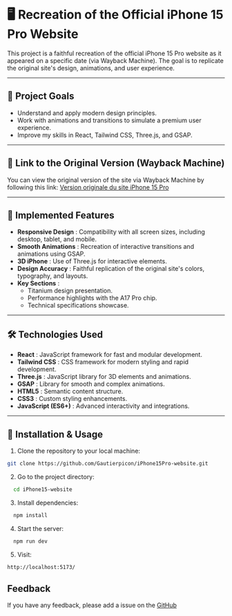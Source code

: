 # 🖥️ Recreation of the Official iPhone 15 Pro Website

This project is a faithful recreation of the official iPhone 15 Pro website as it appeared on a specific date (via Wayback Machine). The goal is to replicate the original site's design, animations, and user experience.

---

## 🎯 Project Goals

- Understand and apply modern design principles.
- Work with animations and transitions to simulate a premium user experience.
- Improve my skills in React, Tailwind CSS, Three.js, and GSAP.

---

## 🔗 Link to the Original Version (Wayback Machine)

You can view the original version of the site via Wayback Machine by following this link:
[Version originale du site iPhone 15 Pro](https://web.archive.org/web/20231203182107/https://www.apple.com/iphone-15-pro/)

---

## 🚀 Implemented Features

- **Responsive Design** : Compatibility with all screen sizes, including desktop, tablet, and mobile.
- **Smooth Animations** : Recreation of interactive transitions and animations using GSAP.
- **3D iPhone** : Use of Three.js for interactive elements.
- **Design Accuracy** : Faithful replication of the original site's colors, typography, and layouts.
- **Key Sections** :
  - Titanium design presentation.
  - Performance highlights with the A17 Pro chip.
  - Technical specifications showcase.

---

## 🛠️ Technologies Used

- **React** : JavaScript framework for fast and modular development.
- **Tailwind CSS** : CSS framework for modern styling and rapid development.
- **Three.js** : JavaScript library for 3D elements and animations.
- **GSAP** : Library for smooth and complex animations.
- **HTML5** : Semantic content structure.
- **CSS3** : Custom styling enhancements.
- **JavaScript (ES6+)** : Advanced interactivity and integrations.

---

## 🧪 Installation & Usage

1. Clone the repository to your local machine:

```bash
git clone https://github.com/Gautierpicon/iPhone15Pro-website.git
```

2. Go to the project directory:

```bash
  cd iPhone15-website
```

3. Install dependencies:

```bash
  npm install
```

4. Start the server:

```bash
  npm run dev
```

5. Visit:

```bash
http://localhost:5173/
```

## Feedback

If you have any feedback, please add a issue on the [GitHub](https://github.com/Gautierpicon/iPhone15Pro-website/issues)